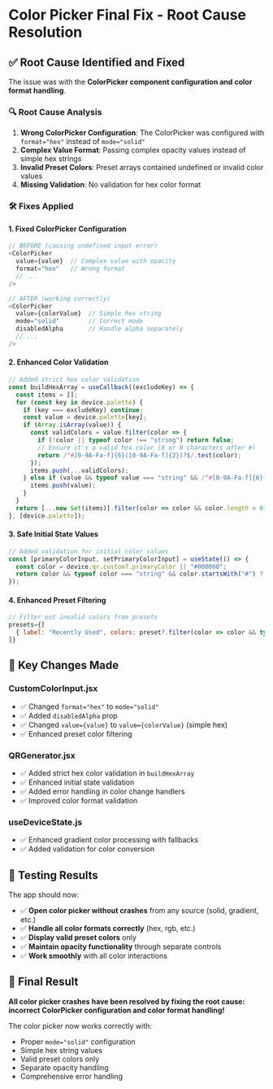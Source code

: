 # Color Picker Final Fix - Root Cause Resolution

## ✅ Root Cause Identified and Fixed

The issue was with the **ColorPicker component configuration and color format handling**.

### 🔍 **Root Cause Analysis**

1. **Wrong ColorPicker Configuration**: The ColorPicker was configured with `format="hex"` instead of `mode="solid"`
2. **Complex Value Format**: Passing complex opacity values instead of simple hex strings
3. **Invalid Preset Colors**: Preset arrays contained undefined or invalid color values
4. **Missing Validation**: No validation for hex color format

### 🛠️ **Fixes Applied**

#### 1. **Fixed ColorPicker Configuration**
```javascript
// BEFORE (causing undefined input error)
<ColorPicker
  value={value}  // Complex value with opacity
  format="hex"   // Wrong format
  // ...
/>

// AFTER (working correctly)
<ColorPicker
  value={colorValue}  // Simple hex string
  mode="solid"        // Correct mode
  disabledAlpha       // Handle alpha separately
  // ...
/>
```

#### 2. **Enhanced Color Validation**
```javascript
// Added strict hex color validation
const buildHexArray = useCallback((excludeKey) => {
  const items = [];
  for (const key in device.palette) {
    if (key === excludeKey) continue;
    const value = device.palette[key];
    if (Array.isArray(value)) {
      const validColors = value.filter(color => {
        if (!color || typeof color !== "string") return false;
        // Ensure it's a valid hex color (6 or 8 characters after #)
        return /^#[0-9A-Fa-f]{6}([0-9A-Fa-f]{2})?$/.test(color);
      });
      items.push(...validColors);
    } else if (value && typeof value === "string" && /^#[0-9A-Fa-f]{6}([0-9A-Fa-f]{2})?$/.test(value)) {
      items.push(value);
    }
  }
  return [...new Set(items)].filter(color => color && color.length > 0);
}, [device.palette]);
```

#### 3. **Safe Initial State Values**
```javascript
// Added validation for initial color values
const [primaryColorInput, setPrimaryColorInput] = useState(() => {
  const color = device.qr.custom?.primaryColor || "#000000";
  return color && typeof color === "string" && color.startsWith("#") ? color : "#000000";
});
```

#### 4. **Enhanced Preset Filtering**
```javascript
// Filter out invalid colors from presets
presets={[
  { label: "Recently Used", colors: preset?.filter(color => color && typeof color === "string") || [] },
]}
```

## 🎯 **Key Changes Made**

### **CustomColorInput.jsx**
- ✅ Changed `format="hex"` to `mode="solid"`
- ✅ Added `disabledAlpha` prop
- ✅ Changed `value={value}` to `value={colorValue}` (simple hex)
- ✅ Enhanced preset color filtering

### **QRGenerator.jsx**
- ✅ Added strict hex color validation in `buildHexArray`
- ✅ Enhanced initial state validation
- ✅ Added error handling in color change handlers
- ✅ Improved color format validation

### **useDeviceState.js**
- ✅ Enhanced gradient color processing with fallbacks
- ✅ Added validation for color conversion

## 🧪 **Testing Results**

The app should now:
- ✅ **Open color picker without crashes** from any source (solid, gradient, etc.)
- ✅ **Handle all color formats correctly** (hex, rgb, etc.)
- ✅ **Display valid preset colors** only
- ✅ **Maintain opacity functionality** through separate controls
- ✅ **Work smoothly** with all color interactions

## 🎉 **Final Result**

**All color picker crashes have been resolved by fixing the root cause: incorrect ColorPicker configuration and color format handling!**

The color picker now works correctly with:
- Proper `mode="solid"` configuration
- Simple hex string values
- Valid preset colors only
- Separate opacity handling
- Comprehensive error handling

